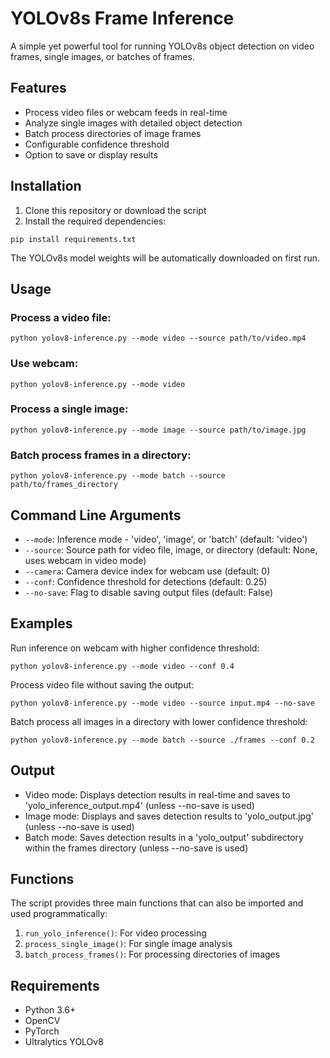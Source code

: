 # YOLOv8s Frame Inference

A simple yet powerful tool for running YOLOv8s object detection on video frames, single images, or batches of frames.

## Features

- Process video files or webcam feeds in real-time
- Analyze single images with detailed object detection
- Batch process directories of image frames
- Configurable confidence threshold
- Option to save or display results

## Installation

1. Clone this repository or download the script
2. Install the required dependencies:

```
pip install requirements.txt
```

The YOLOv8s model weights will be automatically downloaded on first run.

## Usage

### Process a video file:
```
python yolov8-inference.py --mode video --source path/to/video.mp4
```

### Use webcam:
```
python yolov8-inference.py --mode video
```

### Process a single image:
```
python yolov8-inference.py --mode image --source path/to/image.jpg
```

### Batch process frames in a directory:
```
python yolov8-inference.py --mode batch --source path/to/frames_directory
```

## Command Line Arguments

- `--mode`: Inference mode - 'video', 'image', or 'batch' (default: 'video')
- `--source`: Source path for video file, image, or directory (default: None, uses webcam in video mode)
- `--camera`: Camera device index for webcam use (default: 0)
- `--conf`: Confidence threshold for detections (default: 0.25)
- `--no-save`: Flag to disable saving output files (default: False)

## Examples

Run inference on webcam with higher confidence threshold:
```
python yolov8-inference.py --mode video --conf 0.4
```

Process video file without saving the output:
```
python yolov8-inference.py --mode video --source input.mp4 --no-save
```

Batch process all images in a directory with lower confidence threshold:
```
python yolov8-inference.py --mode batch --source ./frames --conf 0.2
```

## Output

- Video mode: Displays detection results in real-time and saves to 'yolo_inference_output.mp4' (unless --no-save is used)
- Image mode: Displays and saves detection results to 'yolo_output.jpg' (unless --no-save is used)
- Batch mode: Saves detection results in a 'yolo_output' subdirectory within the frames directory (unless --no-save is used)

## Functions

The script provides three main functions that can also be imported and used programmatically:

1. `run_yolo_inference()`: For video processing
2. `process_single_image()`: For single image analysis 
3. `batch_process_frames()`: For processing directories of images

## Requirements

- Python 3.6+
- OpenCV
- PyTorch
- Ultralytics YOLOv8
